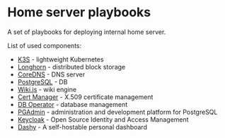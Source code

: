 Home server playbooks
=====================

A set of playbooks for deploying internal home server.

List of used components:

- [K3S](https://k3s.io/) - lightweight Kubernetes
- [Longhorn](https://longhorn.io/) - distributed block storage
- [CoreDNS](https://coredns.io/) - DNS server
- [PostgreSQL](https://www.postgresql.org/) - DB
- [Wiki.js](https://js.wiki/) - wiki engine
- [Cert Manager](https://cert-manager.io/) - X.509 certificate management
- [DB Operator](https://github.com/kloeckner-i/db-operator) - database management
- [PGAdmin](https://www.pgadmin.org/) - administration and development platform for PostgreSQL
- [Keycloak](https://www.keycloak.org/) - Open Source Identity and Access Management
- [Dashy](https://dashy.to/) - A self-hostable personal dashboard
